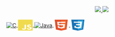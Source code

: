 <div align="center">
  <a href="https://github.com/LucasPassarote">
  <img height="155em" src="https://github-readme-stats.vercel.app/api?username=LucasPassarote&show_icons=true&theme=merko&include_all_commits=true&count_private=true"/>
  <img height="155em" src="https://github-readme-stats.vercel.app/api/top-langs/?username=LucasPassarote&layout=compact&langs_count=7&theme=merko"/>
</div>
  
<div style="display: inline_block"><br>
  <img align="center" alt="C" height="30" width="40"  src="https://cdn.jsdelivr.net/gh/devicons/devicon/icons/c/c-original.svg">
  
  <img align="center" alt="JavaScript" height="30" width="40" src="https://raw.githubusercontent.com/devicons/devicon/master/icons/javascript/javascript-plain.svg">
  
  <img align="center" alt="Java" height="30" width="40" src="https://cdn.jsdelivr.net/gh/devicons/devicon/icons/java/java-original.svg">
  
  <img align="center" alt="HTML" height="30" width="40" src="https://raw.githubusercontent.com/devicons/devicon/master/icons/html5/html5-original.svg">
  
  <img align="center" alt="CSS" height="30" width="40" src="https://raw.githubusercontent.com/devicons/devicon/master/icons/css3/css3-original.svg">
</div>
<br>
<br>
 
